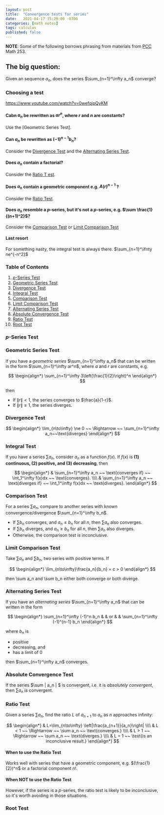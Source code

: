 ```yaml
---
layout: post
title:  "Convergence tests for series"
date:   2021-04-17 15:29:00 -0700
categories: [math notes]
tags: calculus
published: false
---
```


**NOTE**: Some of the following borrows phrasing from materials from [PCC](https://www.pcc.edu) Math 253.

## The big question:
Given an sequence $a_n$, does the series $\sum_{n=1}^\infty a_n$ converge?

### Choosing a test
https://www.youtube.com/watch?v=0wefqjpQyKM

#### Cabn $a_n$ be rewritten as $ar^n$, where $r$ and $n$ are constants?
Use the [Geometric Series Test].

#### Can $a_n$ be rewritten as $(-1)^{n-1}b_n$?
Consider the [Divergence Test](#divergence-test) and the [Alternating Series Test](#alternating-series-test).

#### Does $a_n$ contain a factorial?
Consider the [Ratio T est](#ratio-test).
  
#### Does $a_n$ contain a geometric component e.g. $A(r)^{n-1}$ ?
Consider the [Ratio Test](#ratio-test). 
  
#### Does $a_n$ resemble a $p$-series, but it's not a $p$-series, e.g. $\sum \frac{1}{(n+1)^2}$?
Consider the [Comparison Test](#comparison-test) or [Limit Comparison Test](#limit-comparison-test)
    

#### Last resort
For something nasty, the integral test is always there.
$\sum_{n=1}^\ifnty ne^{-n^2}$

### Table of Contents
1. [$p$-Series Test](#p-series-test)
2. [Geometric Series Test](#geometric-series-test)
3. [Divergence Test](#divergence-test)
4. [Integral Test](#integral-test)
5. [Comparison Test](#comparison-test)
6. [Limit Comparison Test](#limit-comparison-test)
7. [Alternating Series Test](#alternating-series-test)
8. [Absolute Convergence Test](#absolute-convergence-test)
9. [Ratio Test](#ratio-test)
10. [Root Test](#root-test)

<!-- ---------------------------------- -->
### $p$-Series Test


<!-- ---------------------------------- -->
### Geometric Series Test

If you have a _geometric series_  $\sum_{n=1}^\infty a_n$ that can be written in the form $\sum_{n=1}^\infty ar^n$, 
where $a$ and $r$ are constants, e.g.


$$
\begin{align*} 
\sum_{n=1}^\infty 3\left(\frac{1}{2}\right)^n
\end{align*}
$$

then

* If $\|r\| < 1$, the series converges to $\frac{a}{1-r}$.
* If $\|r\| \ge 1$, the series diverges.

<!-- ---------------------------------- -->
### Divergence Test

$$
\begin{align*} 
\lim_{n\to\infty} \ne 0 
  ~~ \Rightarrow ~~ \sum_{n=1}^\infty a_n~~\text{diverges}
\end{align*}
$$



<!-- ---------------------------------- -->
### Integral Test



If you have a series $\sum a_n$, consider $a_n$ as a function $f(x)$. If $f(x)$ is **(1) continuous, 
(2) positive, and (3) decreasing**, then

$$
\begin{align*} 
& \sum_{n=1}^\infty a_n ~~ \text{converges if} ~~ \int_1^\infty f(x)dx ~~ \text{converges}.
\\\\
& \sum_{n=1}^\infty a_n ~~ \text{diverges if} ~~ \int_1^\infty f(x)dx ~~ \text{diverges}.
\end{align*}
$$

<!-- ---------------------------------- -->
### Comparison Test

For a series $\sum a_n$, compare to another series with known convergence/divergence
$\sum_{n=1}^\infty b_n$.

* If $\sum b_n$ converges, and $a_n \le b_n$ for all $n$, then 
  $\sum a_n$ also converges.
* If $\sum b_n$ diverges, and $a_n \ge b_n$ for all $n$, then 
  $\sum a_n$ also diverges.
* Otherwise, the comparison test is inconclusive.


<!-- ---------------------------------- -->
### Limit Comparison Test

Take $\sum a_n$ and $\sum b_n$, two series with positive terms. If

$$
\begin{align*}
\lim_{n\to\infty}\frac{a_n}{b_n} = c > 0 
\end{align*}
$$

then \sum a_n and \sum b_n either both converge or both diverge. 

<!-- ---------------------------------- -->
### Alternating Series Test

If you have an _alternating series_ $\sum_{n=1}^\infty a_n$ that can be written in the form

$$
\begin{align*} 
\sum_{n=1}^\infty (-1)^n b_n & & or & & \sum_{n=1}^\infty (-1)^{n-1} b_n
\end{align*}
$$

where $b_n$ is 
* positive
* decreasing, and
* has a limit of 0

then $\sum_{n=1}^\infty a_n$  converges.


<!-- ---------------------------------- -->
### Absolute Convergence Test

If the series $\sum \| a_n \| $ is convergent, i.e. it is _absolutely convergent_, then $\sum a_n$ is convergent.


<!-- ---------------------------------- -->
### Ratio Test

Given a series $\sum a_n$, find the ratio $L$ of $a_{n+1}$ to $a_n$ as $n$ approaches infinity:

$$
\begin{align*} 
& L=\lim_{n\to\infty} \left|\frac{a_{n+1}}{a_n}\right|
\\\\
& L < 1 ~~ \Rightarrow ~~ \sum a_n ~~ \text{converges.}
\\\\
& L > 1 ~~ \Rightarrow ~~ \sum a_n ~~ \text{diverges.}
\\\\
& L = 1 ~~ \text{is an inconclusive result.}
\end{align*}
$$

#### When to use the Ratio Test

Works well with series that have a geometric component, e.g. $(\frac{1}{2})^n$ or a factorial component $n!$.

#### When NOT to use the Ratio Test

However, if the series is a $p$-series, the ratio test is likely to be inconclusive, so it's worth avoiding in those 
situations.


<!-- ---------------------------------- -->
### Root Test
